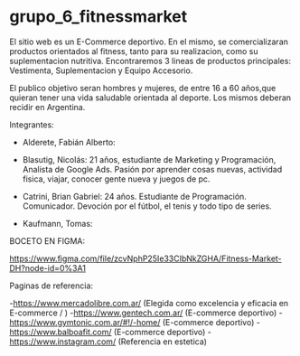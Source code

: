 # grupo_6_fitnessmarket

El sitio web es un E-Commerce deportivo. En el mismo, se comercializaran productos orientados al fitness, tanto para su realizacion, como su suplementacion nutritiva. Encontraremos 3 lineas de productos principales: Vestimenta, Suplementacion y Equipo Accesorio.

El publico objetivo seran hombres y mujeres, de entre 16 a 60 años,que quieran tener una vida saludable orientada al deporte.
Los mismos deberan recidir en Argentina.


Integrantes:
- Alderete, Fabián Alberto:

- Blasutig, Nicolás: 21 años, estudiante de Marketing y Programación, Analista de Google Ads. 
Pasión por aprender cosas nuevas, actividad fisica, viajar, conocer gente nueva  y juegos de pc.

- Catrini, Brian Gabriel: 24 años. Estudiante de Programación. Comunicador. Devoción por el fútbol,
 el tenis y todo tipo de series.

- Kaufmann, Tomas:



BOCETO EN FIGMA:

https://www.figma.com/file/zcvNphP25Ie33CIbNkZGHA/Fitness-Market-DH?node-id=0%3A1



Paginas de referencia:

-https://www.mercadolibre.com.ar/ (Elegida como excelencia y eficacia en E-commerce / )
-https://www.gentech.com.ar/ (E-commerce deportivo)
-https://www.gymtonic.com.ar/#!/-home/ (E-commerce deportivo)
-https://www.balboafit.com/ (E-commerce deportivo)
-https://www.instagram.com/ (Referencia en estetica)